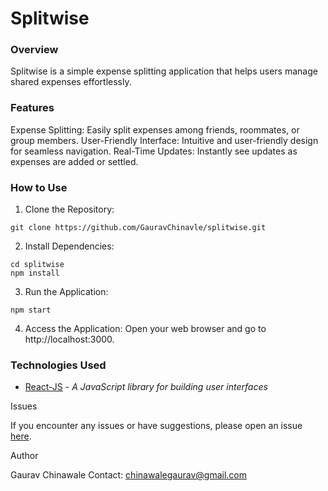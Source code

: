 # Splitwise

### Overview
Splitwise is a simple expense splitting application that helps users manage shared expenses effortlessly.

### Features
Expense Splitting: Easily split expenses among friends, roommates, or group members.
User-Friendly Interface: Intuitive and user-friendly design for seamless navigation.
Real-Time Updates: Instantly see updates as expenses are added or settled.

### How to Use
1. Clone the Repository:
```
git clone https://github.com/GauravChinavle/splitwise.git
```
2. Install Dependencies:
```
cd splitwise
npm install
```
3. Run the Application:
```
npm start
```
4. Access the Application:
Open your web browser and go to http://localhost:3000.

### Technologies Used
- [React-JS](https://reactjs.org/) - _A JavaScript library for building user interfaces_

Issues

If you encounter any issues or have suggestions, please open an issue [here](https://github.com/GauravChinavle/splitwise/issues).

Author

Gaurav Chinawale
Contact: chinawalegaurav@gmail.com
